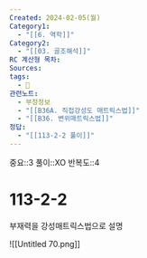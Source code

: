```yaml
---
Created: 2024-02-05(월)
Category1:
  - "[[6. 역학]]"
Category2:
  - "[[03. 골조해석]]"
RC 계산형 목차: 
Sources: 
tags:
  - 🧮
관련노트:
  - 부정정보
  - "[[B36A. 직접강성도 매트릭스법]]"
  - "[[B36. 변위매트릭스법]]"
정답:
  - "[[113-2-2 풀이]]"
---
```

중요::3
풀이::XO
반복도::4

#  113-2-2

부재력을 강성매트릭스법으로 설명

![[Untitled 70.png]]
